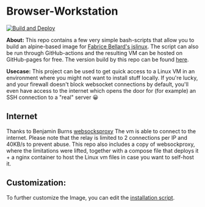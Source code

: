 # Browser-Workstation
[![Build and Deploy](https://github.com/sebi364/Browser-Workstation/actions/workflows/deploy.yml/badge.svg)](https://github.com/sebi364/Browser-Workstation/actions/workflows/deploy.yml)

**About:**
This repo contains a few very simple bash-scripts that allow you to build an alpine-based image for [Fabrice Bellard's jslinux](https://bellard.org/jslinux/tech.html). The script can also be run through GitHub-actions and the resulting VM can be hosted on GitHub-pages for free. The version build by this repo can be found [here](https://sebi364.github.io/Browser-Workstation/).

**Usecase:**
This project can be used to get quick access to a Linux VM in an environment where you might not want to install stuff locally. If you're lucky, and your firewall doesn't block websocket connections by default, you'll even have access to the internet which opens the door for (for example) an SSH connection to a "real" server 😀

## Internet
Thanks to Benjamin Burns [websocksproxy](https://github.com/benjamincburns/websockproxy) The vm is able to connect to the internet. Please note that the relay is limited to 2 connections per IP and 40KB/s to prevent abuse. This repo also includes a copy of websockproxy, where the limitations were lifted, together with a compose file that deploys it + a nginx container to host the Linux vm files in case you want to self-host it.

## Customization:
To further customize the Image, you can edit the [installation script](./build/bin/install).
